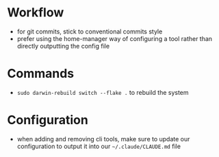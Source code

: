 # Workflow
- for git commits, stick to conventional commits style
- prefer using the home-manager way of configuring a tool rather than directly outputting the config file

# Commands
- `sudo darwin-rebuild switch --flake .` to rebuild the system

# Configuration
- when adding and removing cli tools, make sure to update our configuration to output it into our `~/.claude/CLAUDE.md` file